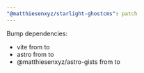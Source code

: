 ```yaml
---
"@matthiesenxyz/starlight-ghostcms": patch
---
```


Bump dependencies:

- vite from to
- astro from to
- @matthiesenxyz/astro-gists from to

